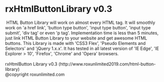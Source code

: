 # rxHtmlButtonLibrary v0.3

<img src="http://www.roxunlimited.com/download_files/html-button-library-v0.3-thumb.jpg" alt="" />
HTML Button Library will work on almost every HTML tag. It will smoothly work on 'a href link', 'button type button', 'input type button', 'input type submit', 'div tag' or even 'p tag'. Implementation time is less than 5 minutes, just link HTML Button Library to your website and get awesome HTML buttons. This Library is made with 'CSS3 Flex', 'Pseudo Elements and Selectors' and 'jQuery 1.x.x'. It has tested in all latest version of 'IE Edge', 'IE Explorer > 10', 'Firefox', 'Chrome' and 'Opera' browsers.
<br /><br />
rxHtmlButton Library v0.3 (http://www.roxunlimited2019.com/html-button-library)
<br />@copyright roxunlimited.com

